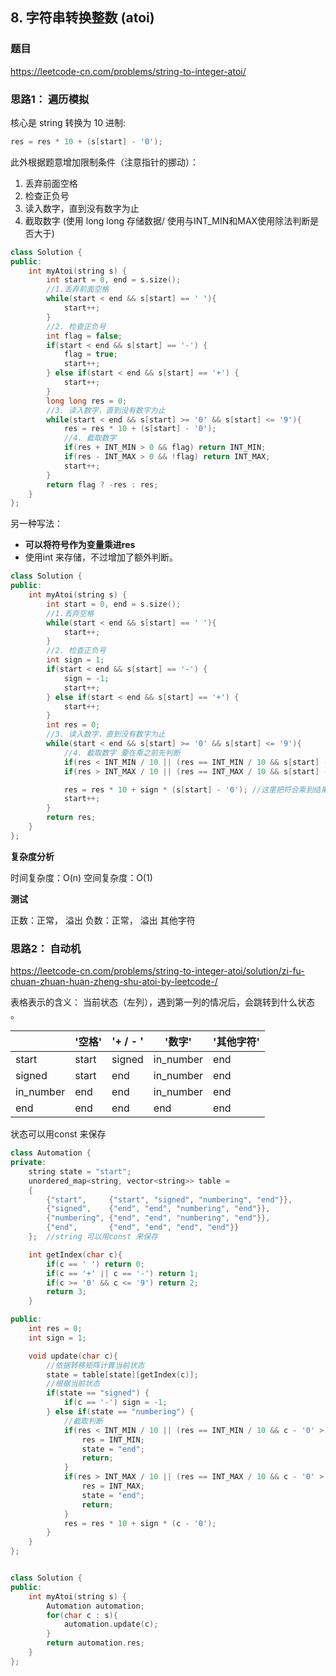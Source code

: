 ## 8. 字符串转换整数 (atoi)

### 题目

https://leetcode-cn.com/problems/string-to-integer-atoi/

### 思路1： 遍历模拟

核心是 string 转换为 10 进制:
```C++
res = res * 10 + (s[start] - '0');
```
此外根据题意增加限制条件（注意指针的挪动）：
1. 丢弃前面空格
2. 检查正负号
3. 读入数字，直到没有数字为止
4. 截取数字 (使用 long long 存储数据/ 使用与INT_MIN和MAX使用除法判断是否大于)


```C++
class Solution {
public:
    int myAtoi(string s) {
        int start = 0, end = s.size();
        //1.丢弃前面空格
        while(start < end && s[start] == ' '){
            start++;
        } 
        //2. 检查正负号
        int flag = false;
        if(start < end && s[start] == '-') {
            flag = true;
            start++;
        } else if(start < end && s[start] == '+') {
            start++;
        }
        long long res = 0;
        //3. 读入数字，直到没有数字为止
        while(start < end && s[start] >= '0' && s[start] <= '9'){
            res = res * 10 + (s[start] - '0');
            //4. 截取数字
            if(res + INT_MIN > 0 && flag) return INT_MIN; 
            if(res - INT_MAX > 0 && !flag) return INT_MAX; 
            start++;
        }
        return flag ? -res : res;
    }
};
```

另一种写法：

- **可以将符号作为变量乘进res**
- 使用int 来存储，不过增加了额外判断。

```C++
class Solution {
public:
    int myAtoi(string s) {
        int start = 0, end = s.size();
        //1.丢弃空格
        while(start < end && s[start] == ' '){
            start++;
        } 
        //2. 检查正负号
        int sign = 1;
        if(start < end && s[start] == '-') {
            sign = -1;
            start++;
        } else if(start < end && s[start] == '+') {
            start++;
        }
        int res = 0;
        //3. 读入数字，直到没有数字为止
        while(start < end && s[start] >= '0' && s[start] <= '9'){
            //4. 截取数字 要在乘之前先判断
            if(res < INT_MIN / 10 || (res == INT_MIN / 10 && s[start] - '0' > - (INT_MIN % 10))) return INT_MIN; 
            if(res > INT_MAX / 10 || (res == INT_MAX / 10 && s[start] - '0' > INT_MAX % 10)) return INT_MAX; 

            res = res * 10 + sign * (s[start] - '0'); //这里把符合乘到结果中
            start++;
        }
        return res;
    }
};
```


**复杂度分析**

时间复杂度：O(n)
空间复杂度：O(1)


**测试**

正数：正常， 溢出
负数：正常， 溢出
其他字符

### 思路2： 自动机

https://leetcode-cn.com/problems/string-to-integer-atoi/solution/zi-fu-chuan-zhuan-huan-zheng-shu-atoi-by-leetcode-/

表格表示的含义： 当前状态（左列），遇到第一列的情况后，会跳转到什么状态 。

|           | '空格' | '+ / - ' | '数字'    | '其他字符' |
| --------- | ------ | -------- | --------- | ---------- |
| start     | start  | signed   | in_number | end        |
| signed    | start  | end      | in_number | end        |
| in_number | end    | end      | in_number | end        |
| end       | end    | end      | end       | end        |

状态可以用const 来保存

```c++
class Automation {
private:
    string state = "start";
    unordered_map<string, vector<string>> table = 
    {
        {"start",     {"start", "signed", "numbering", "end"}},
        {"signed",    {"end", "end", "numbering", "end"}},
        {"numbering", {"end", "end", "numbering", "end"}},
        {"end",       {"end", "end", "end", "end"}}
    };  //string 可以用const 来保存

    int getIndex(char c){
        if(c == ' ') return 0;
        if(c == '+' || c == '-') return 1;
        if(c >= '0' && c <= '9') return 2;
        return 3;
    }

public:
    int res = 0;
    int sign = 1;

    void update(char c){
        //依据转移矩阵计算当前状态
        state = table[state][getIndex(c)];
        //根据当前状态
        if(state == "signed") {
            if(c == '-') sign = -1;
        } else if(state == "numbering") {
            //截取判断
            if(res < INT_MIN / 10 || (res == INT_MIN / 10 && c - '0' > - (INT_MIN % 10))) {
                res = INT_MIN; 
                state = "end";
                return;
            }
            if(res > INT_MAX / 10 || (res == INT_MAX / 10 && c - '0' > INT_MAX % 10)) {
                res = INT_MAX; 
                state = "end";
                return;
            }
            res = res * 10 + sign * (c - '0');
        }      
    }
};


class Solution {
public:
    int myAtoi(string s) {
        Automation automation;
        for(char c : s){
            automation.update(c);
        }
        return automation.res;
    }
};
```